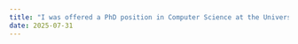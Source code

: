 ```yaml
---
title: "I was offered a PhD position in Computer Science at the University of Technology Sydney (UTS), including a competitive Research Training Program (RTP) scholarship and a Faculty of Engineering and IT (FEIT) Top-Up award."
date: 2025-07-31
---
```

